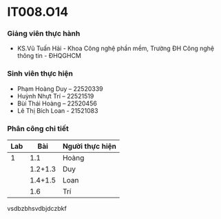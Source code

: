 # IT008.O14

### Giảng viên thực hành

* KS.Vũ Tuấn Hải - Khoa Công nghệ phần mềm, Trường ĐH Công nghệ thông tin - ĐHQGHCM

### Sinh viên thực hiện

* Phạm Hoàng Duy – 22520339	 
* Huỳnh Nhựt Trí – 22521519 
* Bùi Thái Hoàng – 22520456 
* Lê Thị Bích Loan - 21521083

### Phân công chi tiết
| Lab  | Bài     | Người thực hiện |
|--------------|--------------|-------------|
| 1           | 1.1          | Hoàng |
|          | 1.2+1.3 | Duy    |
|   | 1.4+1.5         |    Loan         |
|    | 1.6    |   Trí          |


vsdbzbhsvdbjdczbkf
